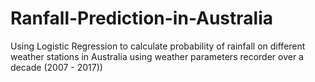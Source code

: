 # Ranfall-Prediction-in-Australia
Using Logistic Regression to calculate probability of rainfall on different weather stations in Australia using weather parameters recorder over a decade (2007 - 2017))

